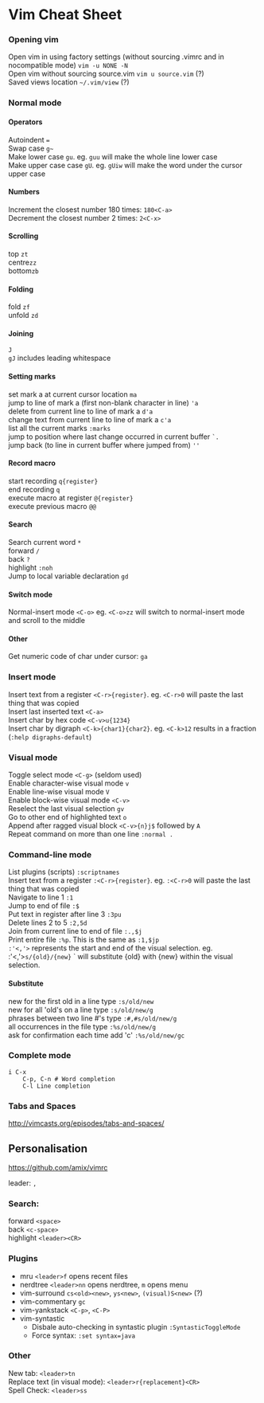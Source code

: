 # Vim Cheat Sheet
### Opening vim
Open vim in using factory settings (without sourcing .vimrc and in nocompatible mode) `vim -u NONE -N`  
Open vim without sourcing source.vim `vim u source.vim` (?)  
Saved views location `~/.vim/view` (?)  

### Normal mode
#### Operators
Autoindent `=`  
Swap case `g~`  
Make lower case `gu`. eg. `guu` will make the whole line lower case  
Make upper case case `gU`. eg. `gUiw` will make the word under the cursor upper case  
#### Numbers
Increment the closest number 180 times: `180<C-a>`  
Decrement the closest number 2 times: `2<C-x>`  
#### Scrolling
top `zt`  
centre`zz`  
bottom`zb`  
#### Folding
fold `zf`  
unfold `zd`  
#### Joining
`J`  
`gJ` includes leading whitespace  
#### Setting marks
set mark a at current cursor location `ma`  
jump to line of mark a (first non-blank character in line) `'a`  
delete from current line to line of mark a `d'a`   
change text from current line to line of mark a `c'a`   
list all the current marks `:marks`   
jump to position where last change occurred in current buffer `` `. ``   
jump back (to line in current buffer where jumped from) `''`    
#### Record macro
start recording `q{register}`  
end recording `q`  
execute macro at register `@{register}`  
execute previous macro `@@`  
#### Search
Search current word `*`  
forward `/`  
back `?`  
highlight `:noh`  
Jump to local variable declaration `gd`  
#### Switch mode
Normal-insert mode `<C-o>` eg. `<C-o>zz` will switch to normal-insert mode and scroll to the middle 
#### Other
Get numeric code of char under cursor: `ga`  

### Insert mode
Insert text from a register `<C-r>{register}`. eg. `<C-r>0` will paste the last thing that was copied    
Insert last inserted text `<C-a>`    
Insert char by hex code `<C-v>u{1234}`  
Insert char by digraph `<C-k>{char1}{char2}`. eg. `<C-k>12` results in a fraction (`:help digraphs-default`)

### Visual mode
Toggle select mode `<C-g>` (seldom used)  
Enable character-wise visual mode `v`  
Enable line-wise visual mode `V`  
Enable block-wise visual mode `<C-v>`  
Reselect the last visual selection `gv`  
Go to other end of highlighted text `o`  
Append after ragged visual block `<C-v>{n}j$` followed by `A`  
Repeat command on more than one line `:normal .` 

### Command-line mode
List plugins (scripts) `:scriptnames`   
Insert text from a register `:<C-r>{register}`. eg. `:<C-r>0` will paste the last thing that was copied  
Navigate to line 1 `:1`  
Jump to end of file `:$`  
Put text in register after line 3 `:3pu`  
Delete lines 2 to 5 `:2,5d`   
Join from current line to end of file `:.,$j`  
Print entire file `:%p`. This is the same as `:1,$jp`  
`:'<,'>` represents the start and end of the visual selection. eg. ` `:'<,'>`s/{old}/{new}` ` will substitute {old} with {new} within the visual selection.

#### Substitute
new for the first old in a line type `:s/old/new`  
new for all 'old's on a line type `:s/old/new/g`  
phrases between two line #'s type `:#,#s/old/new/g`  
all occurrences in the file type `:%s/old/new/g`  
ask for confirmation each time add 'c' `:%s/old/new/gc`  

### Complete mode
```
i C-x
	C-p, C-n # Word completion
	C-l Line completion
```
### Tabs and Spaces
http://vimcasts.org/episodes/tabs-and-spaces/  

## Personalisation
https://github.com/amix/vimrc  

leader: `,`  

### Search:
forward `<space>`  
back `<c-space>`  
highlight `<leader><CR>` 

### Plugins

* mru `<leader>f` opens recent files  
* nerdtree `<leader>nn` opens nerdtree, `m` opens menu 
* vim-surround `cs<old><new>`, `ys<new>`, `(visual)S<new>` (?)
* vim-commentary `gc`
* vim-yankstack `<C-p>`, `<C-P>`
* vim-syntastic
	* Disbale auto-checking in syntastic plugin `:SyntasticToggleMode`  
	* Force syntax: `:set syntax=java`  

### Other
New tab: `<leader>tn`  
Replace text (in visual mode): `<leader>r{replacement}<CR>`  
Spell Check: `<leader>ss`  



